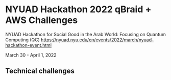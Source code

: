 # NYUAD Hackathon 2022 qBraid + AWS Challenges

NYUAD Hackathon for Social Good in the Arab World: Focusing on Quantum Computing (QC)
https://nyuad.nyu.edu/en/events/2022/march/nyuad-hackathon-event.html

March 30 - April 1, 2022

## Technical challenges
